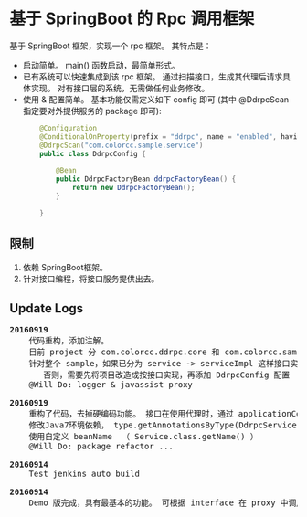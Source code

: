 基于 SpringBoot 的 Rpc 调用框架
=================================
基于 SpringBoot 框架，实现一个 rpc 框架。 其特点是：
* 启动简单。  main() 函数启动，最简单形式。
* 已有系统可以快速集成到该 rpc 框架。   通过扫描接口，生成其代理后请求具体实现。 对有接口层的系统，无需做任何业务修改。
* 使用  & 配置简单。 基本功能仅需定义如下 config 即可 (其中 @DdrpcScan 指定要对外提供服务的 package 即可):
	``` Java
		@Configuration
		@ConditionalOnProperty(prefix = "ddrpc", name = "enabled", havingValue = "true", matchIfMissing = true)
		@DdrpcScan("com.colorcc.sample.service")
		public class DdrpcConfig {
			
			@Bean
			public DdrpcFactoryBean ddrpcFactoryBean() {
				return new DdrpcFactoryBean();
			}
		
		}
	```
限制
--
1. 依赖 SpringBoot框架。
2. 针对接口编程，将接口服务提供出去。

Update Logs
----
<pre>
<b>20160919</b>
	代码重构，添加注解。
	目前 project 分 com.colorcc.ddrpc.core 和 com.colorcc.sample 两个部分。 前者是框架，后者是 sample.
	针对整个 sample，如果已分为 service -> serviceImpl 这样接口实现。 则只要添加 sample.config.DdrpcConfig即可。
	   否则，需要先将项目改造成按接口实现，再添加 DdrpcConfig 配置
	@Will Do: logger & javassist proxy

<b>20160919</b>  
	重构了代码，去掉硬编码功能。 接口在使用代理时，通过 applicationContext get到具体的 spring 定义的 bean 执行。
	修改Java7环境依赖， type.getAnnotationsByType(DdrpcService.class) 只能用在 Java8 中
	使用自定义 beanName  （ Service.class.getName() ）
	@Will Do: package refactor ...
    
<b>20160914</b>  
    Test jenkins auto build

<b>20160914</b>  
	Demo 版完成，具有最基本的功能。 可根据 interface 在 proxy 中调用其具体实现的方法。
</pre>

